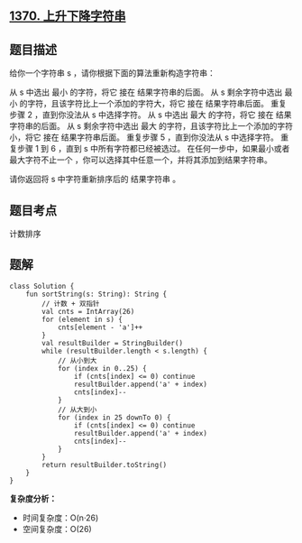 ## [1370. 上升下降字符串](https://leetcode.cn/problems/increasing-decreasing-string/description/)

## 题目描述

给你一个字符串 s ，请你根据下面的算法重新构造字符串：

从 s 中选出 最小 的字符，将它 接在 结果字符串的后面。
从 s 剩余字符中选出 最小 的字符，且该字符比上一个添加的字符大，将它 接在 结果字符串后面。
重复步骤 2 ，直到你没法从 s 中选择字符。
从 s 中选出 最大 的字符，将它 接在 结果字符串的后面。
从 s 剩余字符中选出 最大 的字符，且该字符比上一个添加的字符小，将它 接在 结果字符串后面。
重复步骤 5 ，直到你没法从 s 中选择字符。
重复步骤 1 到 6 ，直到 s 中所有字符都已经被选过。
在任何一步中，如果最小或者最大字符不止一个 ，你可以选择其中任意一个，并将其添加到结果字符串。

请你返回将 s 中字符重新排序后的 结果字符串 。

## 题目考点

计数排序

## 题解
 
```
class Solution {
    fun sortString(s: String): String {
        // 计数 + 双指针
        val cnts = IntArray(26)
        for (element in s) {
            cnts[element - 'a']++
        }
        val resultBuilder = StringBuilder()
        while (resultBuilder.length < s.length) {
            // 从小到大
            for (index in 0..25) {
                if (cnts[index] <= 0) continue
                resultBuilder.append('a' + index)
                cnts[index]--
            }
            // 从大到小
            for (index in 25 downTo 0) {
                if (cnts[index] <= 0) continue
                resultBuilder.append('a' + index)
                cnts[index]--
            }
        }
        return resultBuilder.toString()
    }
}
```

**复杂度分析：**

- 时间复杂度：O(n·26)
- 空间复杂度：O(26) 
